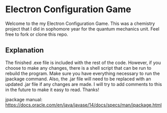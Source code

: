 # Electron Configuration Game

Welcome to the my Electron Configuration Game. This was a chemistry project that I did in sophomore year for the quantum mechanics unit. Feel free to fork or clone this repo.

## Explanation

The finished .exe file is included with the rest of the code. However, if you choose to make any changes, there is a shell script that can be run to rebuild the program. Make sure you have everything necessary to run the jpackage command. Also, the .jar file will need to be replaced with an updated .jar file if any changes are made. I will try to add comments to this in the future to make it easy to read. Thanks!

jpackage manual: https://docs.oracle.com/en/java/javase/14/docs/specs/man/jpackage.html
